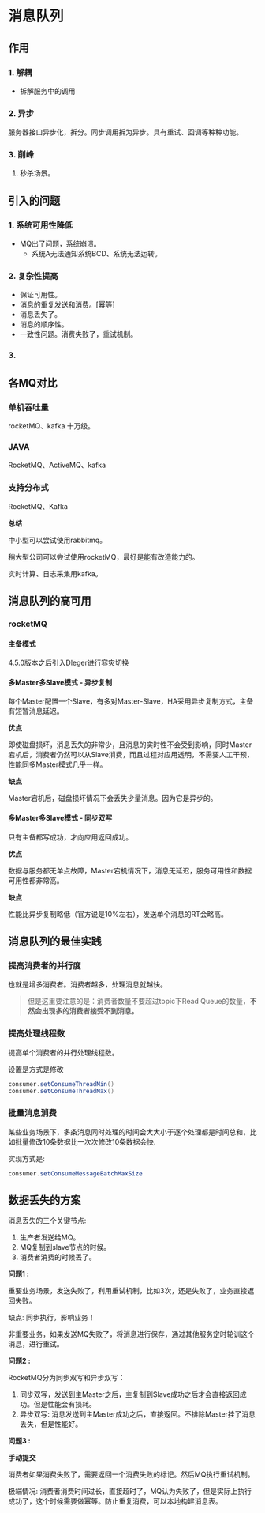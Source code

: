 # 消息队列

## 作用

### 1. 解耦

- 拆解服务中的调用

### 2. 异步

服务器接口异步化，拆分。同步调用拆为异步。具有重试、回调等种种功能。

### 3. 削峰

1. 秒杀场景。

## 引入的问题

### 1. 系统可用性降低

- MQ出了问题，系统崩溃。
  - 系统A无法通知系统BCD、系统无法运转。



### 2. 复杂性提高

- 保证可用性。
- 消息的重复发送和消费。[幂等]
- 消息丢失了。
- 消息的顺序性。
- 一致性问题。消费失败了，重试机制。



### 3.

## 各MQ对比

### 单机吞吐量

rocketMQ、kafka 十万级。

###  JAVA

RocketMQ、ActiveMQ、kafka

### 支持分布式

RocketMQ、Kafka

**总结**

中小型可以尝试使用rabbitmq。

稍大型公司可以尝试使用rocketMQ，最好是能有改造能力的。

实时计算、日志采集用kafka。





## 消息队列的高可用

### rocketMQ

#### 主备模式

4.5.0版本之后引入Dleger进行容灾切换



#### 多Master多Slave模式 - 异步复制

每个Master配置一个Slave，有多对Master-Slave，HA采用异步复制方式，主备有短暂消息延迟。

**优点**

即使磁盘损坏，消息丢失的非常少，且消息的实时性不会受到影响，同时Master宕机后，消费者仍然可以从Slave消费，而且过程对应用透明，不需要人工干预，性能同多Master模式几乎一样。

**缺点**

Master宕机后，磁盘损坏情况下会丢失少量消息。因为它是异步的。



#### 多Master多Slave模式 - 同步双写

只有主备都写成功，才向应用返回成功。

**优点**

数据与服务都无单点故障，Master宕机情况下，消息无延迟，服务可用性和数据可用性都非常高。

**缺点**

性能比异步复制略低（官方说是10%左右），发送单个消息的RT会略高。

## 消息队列的最佳实践

### 提高消费者的并行度

也就是增多消费者。消费者越多，处理消息就越快。

> 但是这里要注意的是：消费者数量不要超过topic下Read Queue的数量，**不然会出现多的消费者接受不到消息。**

### 提高处理线程数

提高单个消费者的并行处理线程数。

设置是方式是修改

```java
consumer.setConsumeThreadMin()
consumer.setConsumeThreadMax()
```



### **批量消息消费**

某些业务场景下，多条消息同时处理的时间会大大小于逐个处理都是时间总和，比如批量修改10条数据比一次次修改10条数据会快.

实现方式是:

```java
consumer.setConsumeMessageBatchMaxSize
```



## 数据丢失的方案

消息丢失的三个关键节点:

1. 生产者发送给MQ。
2. MQ复制到slave节点的时候。
3. 消费者消费的时候丢了。

**问题1 :** 

重要业务场景，发送失败了，利用重试机制，比如3次，还是失败了，业务直接返回失败。

缺点: 同步执行，影响业务！

非重要业务，如果发送MQ失败了，将消息进行保存，通过其他服务定时轮训这个消息，进行重试。



**问题2 :** 

RocketMQ分为同步双写和异步双写：

1. 同步双写，发送到主Master之后，主复制到Slave成功之后才会直接返回成功。但是性能会有损耗。
2. 异步双写: 消息发送到主Master成功之后，直接返回。不排除Master挂了消息丢失，但是性能好。



**问题3 :** 

**手动提交**

消费者如果消费失败了，需要返回一个消费失败的标记。然后MQ执行重试机制。

极端情况: 消费者消费时间过长，直接超时了，MQ认为失败了，但是实际上执行成功了，这个时候需要做幂等。防止重复消费，可以本地构建消息表。





